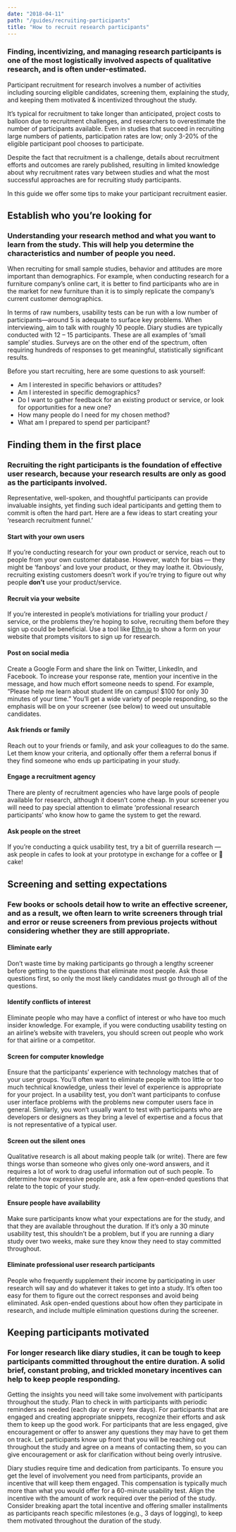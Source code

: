 ```yaml
---
date: "2018-04-11"
path: "/guides/recruiting-participants"
title: "How to recruit research participants"
---
```


### Finding, incentivizing, and managing research participants is one of the most logistically involved aspects of qualitative research, and is often under-estimated.

Participant recruitment for research involves a number of activities including sourcing eligible candidates, screening them, explaining the study, and keeping them motivated & incentivized throughout the study.

It’s typical for recruitment to take longer than anticipated, project costs to balloon due to recruitment challenges, and researchers to overestimate the number of participants available. Even in studies that succeed in recruiting large numbers of patients, participation rates are low; only 3-20% of the eligible participant pool chooses to participate.

Despite the fact that recruitment is a challenge, details about recruitment efforts and outcomes are rarely published, resulting in limited knowledge about why recruitment rates vary between studies and what the most successful approaches are for recruiting study participants.

In this guide we offer some tips to make your participant recruitment easier.

## Establish who you’re looking for

### Understanding your research method and what you want to learn from the study. This will help you determine the characteristics and number of people you need.

When recruiting for small sample studies, behavior and attitudes are more important than demographics. For example, when conducting research for a furniture company’s online cart, it is better to find participants who are in the market for new furniture than it is to simply replicate the company’s current customer demographics.

In terms of raw numbers, usability tests can be run with a low number of participants—around 5 is adequate to surface key problems. When interviewing, aim to talk with roughly 10 people. Diary studies are typically conducted with 12 – 15 participants. These are all examples of ‘small sample’ studies. Surveys are on the other end of the spectrum, often requiring hundreds of responses to get meaningful, statistically significant results.

Before you start recruiting, here are some questions to ask yourself:

* Am I interested in specific behaviors or attitudes?
* Am I interested in specific demographics?
* Do I want to gather feedback for an existing product or service, or look for opportunities for a new one?
* How many people do I need for my chosen method?
* What am I prepared to spend per participant?

## Finding them in the first place

### Recruiting the right participants is the foundation of effective user research, because your research results are only as good as the participants involved.

Representative, well-spoken, and thoughtful participants can provide invaluable insights, yet finding such ideal participants and getting them to commit is often the hard part. Here are a few ideas to start creating your ‘research recruitment funnel.’

#### Start with your own users

If you’re conducting research for your own product or service, reach out to people from your own customer database. However, watch for bias — they might be ‘fanboys’ and love your product, or they may loathe it. Obviously, recruiting existing customers doesn’t work if you’re trying to figure out why people <b>don’t</b> use your product/service.

#### Recruit via your website

If you’re interested in people’s motiviations for trialling your product / service, or the problems they’re hoping to solve, recruiting them before they sign up could be beneficial. Use a tool like [Ethn.io](https://ethn.io/) to show a form on your website that prompts visitors to sign up for research.

#### Post on social media

Create a Google Form and share the link on Twitter, LinkedIn, and Facebook. To increase your response rate, mention your incentive in the message, and how much effort someone needs to spend. For example, “Please help me learn about student life on campus! $100 for only 30 minutes of your time.” You’ll get a wide variety of people responding, so the emphasis will be on your screener (see below) to weed out unsuitable candidates.

#### Ask friends or family
Reach out to your friends or family, and ask your colleagues to do the same. Let them know your criteria, and optionally offer them a referral bonus if they find someone who ends up participating in your study.

#### Engage a recruitment agency
There are plenty of recruitment agencies who have large pools of people available for research, although it doesn’t come cheap. In your screener you will need to pay special attention to elimate ‘professional research participants’ who know how to game the system to get the reward.

#### Ask people on the street
If you’re conducting a quick usability test, try a bit of guerrilla research — ask people in cafes to look at your prototype in exchange for a coffee or 🍰 cake!

## Screening and setting expectations

### Few books or schools detail how to write an effective screener, and as a result, we often learn to write screeners through trial and error or reuse screeners from previous projects without considering whether they are still appropriate.

#### Eliminate early

Don’t waste time by making participants go through a lengthy screener before getting to the questions that eliminate most people. Ask those questions first, so only the most likely candidates must go through all of the questions.

#### Identify conflicts of interest

Eliminate people who may have a conflict of interest or who have too much insider knowledge. For example, if you were conducting usability testing on an airline’s website with travelers, you should screen out people who work for that airline or a competitor.

#### Screen for computer knowledge

Ensure that the participants’ experience with technology matches that of your user groups. You’ll often want to eliminate people with too little or too much technical knowledge, unless their level of experience is appropriate for your project. In a usability test, you don’t want participants to confuse user interface problems with the problems new computer users face in general. Similarly, you won’t usually want to test with participants who are developers or designers as they bring a level of expertise and a focus that is not representative of a typical user.

#### Screen out the silent ones

Qualitative research is all about making people talk (or write). There are few things worse than someone who gives only one-word answers, and it requires a lot of work to drag useful information out of such people. To determine how expressive people are, ask a few open-ended questions that relate to the topic of your study.

#### Ensure people have availability

Make sure participants know what your expectations are for the study, and that they are available throughout the duration. If it’s only a 30 minute usability test, this shouldn’t be a problem, but if you are running a diary study over two weeks, make sure they know they need to stay committed throughout.

#### Eliminate professional user research participants

People who frequently supplement their income by participating in user research will say and do whatever it takes to get into a study. It’s often too easy for them to figure out the correct responses and avoid being eliminated. Ask open-ended questions about how often they participate in research, and include multiple elimination questions during the screener.

## Keeping participants motivated

### For longer research like diary studies, it can be tough to keep participants committed throughout the entire duration. A solid brief, constant probing, and trickled monetary incentives can help to keep people responding.

Getting the insights you need will take some involvement with participants throughout the study. Plan to check in with participants with periodic reminders as needed (each day or every few days). For participants that are engaged and creating appropriate snippets, recognize their efforts and ask them to keep up the good work. For participants that are less engaged, give encouragement or offer to answer any questions they may have to get them on track. Let participants know up front that you will be reaching out throughout the study and agree on a means of contacting them, so you can give encouragement or ask for clarification without being overly intrusive.

Diary studies require time and dedication from participants. To ensure you get the level of involvement you need from participants, provide an incentive that will keep them engaged. This compensation is typically much more than what you would offer for a 60-minute usability test. Align the incentive with the amount of work required over the period of the study. Consider breaking apart the total incentive and offering smaller installments as participants reach specific milestones (e.g., 3 days of logging), to keep them motivated throughout the duration of the study.
